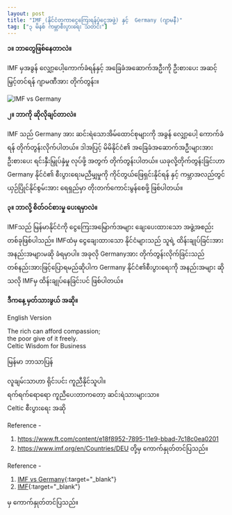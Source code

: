 ```yaml
---
layout: post
title: "IMF (နိုင်ငံတကာငွေကြေးရန်ပုံငွေအဖွဲ့) နှင့်  Germany (ဂျာမနီ)"
tag: ["၃ မိနစ် ကမ္ဘာစီးပွားရေး သတင်း"]
---
```


**၁။ ဘာတွေဖြစ်နေတာလဲ။**

IMF မှအခွန် လျှော့ပေါ့ကောက်ခံရန်နှင့် အခြေခံအဆောက်အဦးကို ဦးစားပေး အဆင့်မြှင့်တင်ရန် ဂျာမဏီအား တိုက်တွန်း။
<!-- more -->

<img src="http://drive.google.com/uc?export=view&id=1f-Faxqc6ojKZEyzZHrv0Tz3RYPUQkpmo" alt="IMF vs Germany">

**၂။ ဘာကို ဆိုလိုချင်တာလဲ။**

IMF သည် Germany အား ဆင်းရဲသောအိမ်ထောင်စုများကို အခွန် လျှော့ပေါ့ ကောက်ခံရန် တိုက်တွန်းလိုက်ပါတယ်။
ဒါအပြင့် မိမိနိုင်ငံ၏ အခြေခံအဆောက်အဦးများအား ဦးစားပေး ရင်းနှီးမြှုပ်နှံမှု လုပ်ဖို့ အတွက် တိုက်တွန်းပါတယ်။
ယခုလို့တိုက်တွန်းခြင်းဟာ  Germany နိုင်ငံ၏ စီးပွားရေးမညီမျှမှုကို  ကိုင်တွယ်ဖြေရှင်းနိုင်ရန် နှင့် ကမ္ဘာအလည်တွင် ယှဉ်ပြိုင်နိုင်စွမ်းအား ရေရှည်မှာ တိုးတက်ကောင်းမွန်စေဖို့ ဖြစ်ပါတယ်။

**၃။ ဘာလို့ စိတ်ဝင်စားမှု ပေးရမှာလဲ။**

IMFသည် မြန်မာနိုင်ငံကို ငွေကြေးအမြောက်အများ ချေးပေးထားသော အဖွဲ့အစည်း တစ်ခုဖြစ်ပါသည်။
IMFထံမှ ငွေချေးထားသော နိုင်ငံများသည် သူရဲ့ ထိန်းချုပ်ခြင်းအား အနည်းအများမဆို ခံရမှာပါ။
အခုလို Germanyအား တိုက်တွန်းလိုက်ခြင်းသည် တစ်နည်းအားဖြင့်ပြောရမည်ဆိုပါက Germany နိုင်ငံ၏စီးပွားရေးကို အနည်းအများ ဆိုသလို IMFမှ ထိန်းချုပ်နေခြင်းပင် ဖြစ်ပါတယ်။

**ဒီကနေ့ မှတ်သားဖွယ် အဆို။**

English Version

The rich can afford compassion;<br />
the poor give of it freely.<br />
Celtic Wisdom for Business

မြန်မာ ဘာသာပြန်

လူချမ်းသာဟာ ရိုင်းပင်း ကူညီနိုင်သူပါ။<br />
ရက်ရက်ရောရော ကူညီပေးတာကတော့ ဆင်းရဲသားများသာ။<br />
Celtic စီးပွားရေး အဆို

Reference -  
1. https://www.ft.com/content/e18f8952-7895-11e9-bbad-7c18c0ea0201
2. https://www.imf.org/en/Countries/DEU
တို့မှ ကောက်နှုတ်တင်ပြသည်။


Reference -
1. [IMF vs Germany](https://www.ft.com/content/e18f8952-7895-11e9-bbad-7c18c0ea0201){:target="_blank"}
2. [IMF](https://www.imf.org/en/Countries/DEU){:target="_blank"}

 မှ ကောက်နှုတ်တင်ပြသည်။
